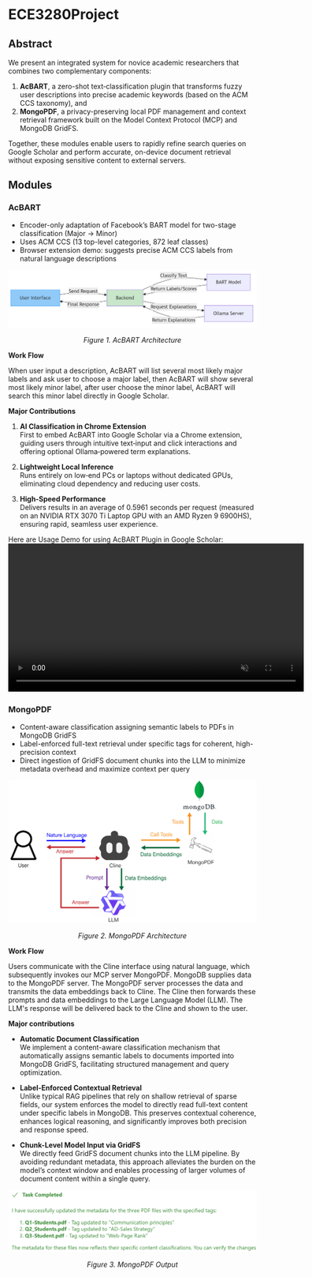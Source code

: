 # ECE3280Project

## Abstract
We present an integrated system for novice academic researchers that combines two complementary components:  
1. **AcBART**, a zero-shot text‐classification plugin that transforms fuzzy user descriptions into precise academic keywords (based on the ACM CCS taxonomy), and  
2. **MongoPDF**, a privacy-preserving local PDF management and context retrieval framework built on the Model Context Protocol (MCP) and MongoDB GridFS.

Together, these modules enable users to rapidly refine search queries on Google Scholar and perform accurate, on-device document retrieval without exposing sensitive content to external servers.

## Modules

### AcBART
- Encoder-only adaptation of Facebook’s BART model for two-stage classification (Major → Minor)  
- Uses ACM CCS (13 top-level categories, 872 leaf classes)  
- Browser extension demo: suggests precise ACM CCS labels from natural language descriptions  

![AcBART Architecture](AcBART.png)
<p align="center"><em>Figure 1. AcBART Architecture</em></p>

**Work Flow**

When user input a description, AcBART will list several most likely major labels and ask user to choose a major label, then AcBART will show several most likely minor label, after user choose the minor label, AcBART will search this minor label directly in Google Scholar.


**Major Contributions**

1. **AI Classification in Chrome Extension**  
   First to embed AcBART into Google Scholar via a Chrome extension, guiding users through intuitive text‐input and click interactions and offering optional Ollama‐powered term explanations.

2. **Lightweight Local Inference**  
   Runs entirely on low‐end PCs or laptops without dedicated GPUs, eliminating cloud dependency and reducing user costs.

3. **High‐Speed Performance**  
   Delivers results in an average of 0.5961 seconds per request (measured on an NVIDIA RTX 3070 Ti Laptop GPU with an AMD Ryzen 9 6900HS), ensuring rapid, seamless user experience.



Here are Usage Demo for using AcBART Plugin in Google Scholar:
<video src="demo0_no_ollama.mp4" controls autoplay loop muted preload="metadata" width="600">
</video>











### MongoPDF


- Content-aware classification assigning semantic labels to PDFs in MongoDB GridFS  
- Label-enforced full-text retrieval under specific tags for coherent, high-precision context  
- Direct ingestion of GridFS document chunks into the LLM to minimize metadata overhead and maximize context per query  




![MongoPDF Architecture](MongoPDF.png)
<p align="center"><em>Figure 2. MongoPDF Architecture</em></p>


**Work Flow**

  Users communicate with the Cline interface using natural language, which subsequently invokes our MCP server MongoPDF. MongoDB supplies data to the MongoPDF server. The MongoPDF server processes the data and transmits the data embeddings back to Cline. The Cline then forwards these prompts and data embeddings to the Large Language Model (LLM). The LLM's response will be delivered back to the Cline and shown to the user.



**Major contributions**


- **Automatic Document Classification**  
  We implement a content-aware classification mechanism that automatically assigns semantic labels to documents imported into MongoDB GridFS, facilitating structured management and query optimization.

- **Label-Enforced Contextual Retrieval**  
  Unlike typical RAG pipelines that rely on shallow retrieval of sparse fields, our system enforces the model to directly read full-text content under specific labels in MongoDB. This preserves contextual coherence, enhances logical reasoning, and significantly improves both precision and response speed.

- **Chunk-Level Model Input via GridFS**  
  We directly feed GridFS document chunks into the LLM pipeline. By avoiding redundant metadata, this approach alleviates the burden on the model’s context window and enables processing of larger volumes of document content within a single query.




![MongoPDF Output](MongoPDF_output.png)
<p align="center"><em>Figure 3. MongoPDF Output</em></p>






